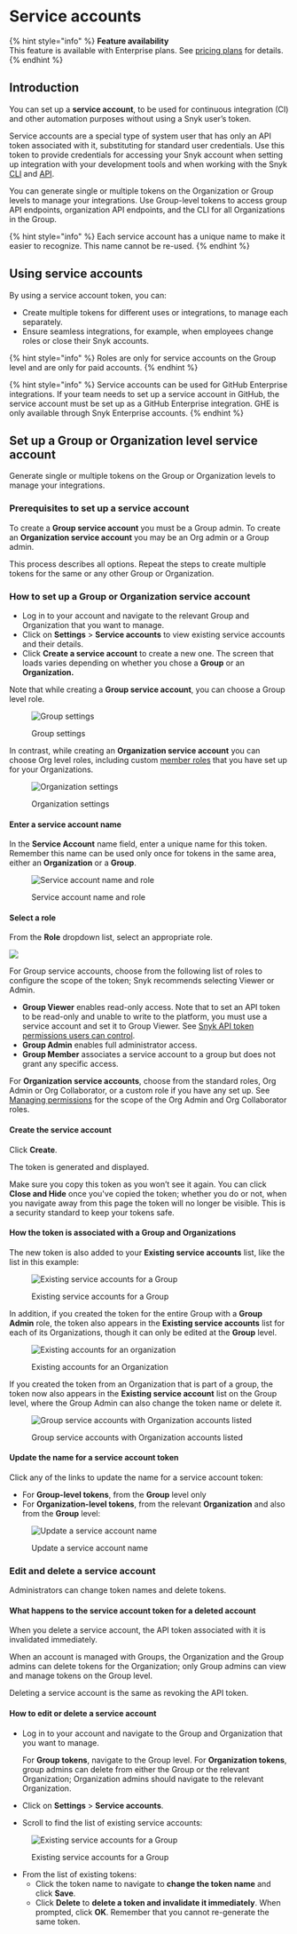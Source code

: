 # Service accounts

{% hint style="info" %}
**Feature availability**\
This feature is available with Enterprise plans. See [pricing plans](https://snyk.io/plans/) for details.
{% endhint %}

## Introduction

You can set up a **service account**, to be used for continuous integration (CI) and other automation purposes without using a Snyk user’s token.

Service accounts are a special type of system user that has only an API token associated with it, substituting for standard user credentials. Use this token to provide credentials for accessing your Snyk account when setting up integration with your development tools and when working with the Snyk [CLI](../snyk-cli/) and [API](../snyk-api-info/).

You can generate single or multiple tokens on the Organization or Group levels to manage your integrations. Use Group-level tokens to access group API endpoints, organization API endpoints, and the CLI for all Organizations in the Group.

{% hint style="info" %}
Each service account has a unique name to make it easier to recognize. This name cannot be re-used.
{% endhint %}

## Using service accounts

By using a service account token, you can:

* Create multiple tokens for different uses or integrations, to manage each separately.
* Ensure seamless integrations, for example, when employees change roles or close their Snyk accounts.

{% hint style="info" %}
Roles are only for service accounts on the Group level and are only for paid accounts.
{% endhint %}

{% hint style="info" %}
Service accounts can be used for GitHub Enterprise integrations. If your team needs to set up a service account in GitHub, the service account must be set up as a GitHub Enterprise integration. GHE is only available through Snyk Enterprise accounts.
{% endhint %}

## Set up a Group or Organization level service account

Generate single or multiple tokens on the Group or Organization levels to manage your integrations.

### Prerequisites to set up a service account

To create a **Group service account** you must be a Group admin. To create an **Organization service account** you may be an Org admin or a Group admin.

This process describes all options. Repeat the steps to create multiple tokens for the same or any other Group or Organization.

### How to set up a Group or Organization service account

* Log in to your account and navigate to the relevant Group and Organization that you want to manage.
* Click on **Settings** > **Service accounts** to view existing service accounts and their details.
* Click **Create a service account** to create a new one. The screen that loads varies depending on whether you chose a **Group** or an **Organization.**

Note that while creating a **Group service account**, you can choose a Group level role.

<figure><img src="../.gitbook/assets/Screenshot 2022-07-06 at 12.01.28.png" alt="Group settings"><figcaption><p>Group settings</p></figcaption></figure>

In contrast, while creating an **Organization service account** you can choose Org level roles, including custom [member roles](manage-users-and-permissions/member-roles.md) that you have set up for your Organizations.

<figure><img src="../.gitbook/assets/Screenshot 2022-07-06 at 12.06.35.png" alt="Organization settings"><figcaption><p>Organization settings</p></figcaption></figure>

#### Enter a service account name

In the **Service Account** name field, enter a unique name for this token. Remember this name can be used only once for tokens in the same area, either an **Organization** or a **Group**.

<figure><img src="../.gitbook/assets/uuid-01c4cc98-23c9-3cb1-4972-1aa4f83ad98e-en.png" alt="Service account name and role"><figcaption><p>Service account name and role</p></figcaption></figure>

#### Select a role

From the **Role** dropdown list, select an appropriate role.

![](<../.gitbook/assets/image (1) (4) (1) (1) (1) (1) (1).png>)

For Group service accounts, choose from the following list of roles to configure the scope of the token; Snyk recommends selecting Viewer or Admin.

* **Group Viewer** enables read-only access. Note that to set an API token to be read-only and unable to write to the platform, you must use a service account and set it to Group Viewer. See [Snyk API token permissions users can control](../snyk-api-info/using-snyk-api/api-token-permissions-users-can-control.md).
* **Group Admin** enables full administrator access.
* **Group Member** associates a service account to a group but does not grant any specific access.

For **Organization service accounts**, choose from the standard roles, Org Admin or Org Collaborator, or a custom role if you have any set up. See [Managing permissions](manage-users-and-permissions/managing-permissions.md) for the scope of the Org Admin and Org Collaborator roles.

#### Create the service account

Click **Create**.

The token is generated and displayed.

Make sure you copy this token as you won’t see it again. You can click **Close and Hide** once you've copied the token; whether you do or not, when you navigate away from this page the token will no longer be visible. This is a security standard to keep your tokens safe.

#### How the token is associated with a Group and Organizations

The new token is also added to your **Existing service accounts** list, like the list in this example:

<figure><img src="../.gitbook/assets/uuid-799b88fc-d1d7-72c9-5ceb-30fb2a8d572e-en (1) (1) (1) (1) (1) (1) (1) (1) (1) (1) (1) (1) (1) (1) (1) (1) (1) (1) (1) (1) (1) (1) (1) (1) (1) (1) (1) (16).png" alt="Existing service accounts for a Group"><figcaption><p>Existing service accounts for a Group</p></figcaption></figure>

In addition, if you created the token for the entire Group with a **Group Admin** role, the token also appears in the **Existing service accounts** list for each of its Organizations, though it can only be edited at the **Group** level.

<figure><img src="../.gitbook/assets/uuid-1110723e-74e7-3090-3e69-da65f93acfcc-en.png" alt="Existing accounts for an organization"><figcaption><p>Existing accounts for an Organization</p></figcaption></figure>

If you created the token from an Organization that is part of a group, the token now also appears in the **Existing service account** list on the Group level, where the Group Admin can also change the token name or delete it.

<figure><img src="../.gitbook/assets/uuid-50563edb-6a75-9f37-2040-cd814fdf9ead-en.png" alt="Group service accounts with Organization accounts listed"><figcaption><p>Group service accounts with Organization accounts listed</p></figcaption></figure>

#### Update the name for a service account token

Click any of the links to update the name for a service account token:

* For **Group-level tokens**, from the **Group** level only
* For **Organization-level tokens**, from the relevant **Organization** and also from the **Group** level:

<figure><img src="../.gitbook/assets/uuid-b34e3d10-bb0c-b608-bc08-12f2bf0a4fc0-en.png" alt="Update a service account name"><figcaption><p>Update a service account name</p></figcaption></figure>

### Edit and delete a service account

Administrators can change token names and delete tokens.

#### What happens to the service account token for a deleted account

When you delete a service account, the API token associated with it is invalidated immediately.

When an account is managed with Groups, the Organization and the Group admins can delete tokens for the Organization; only Group admins can view and manage tokens on the Group level.

Deleting a service account is the same as revoking the API token.

#### How to edit or delete a service account

*   Log in to your account and navigate to the Group and Organization that you want to manage.

    For **Group tokens**, navigate to the Group level. For **Organization tokens**, group admins can delete from either the Group or the relevant Organization; Organization admins should navigate to the relevant Organization.
* Click on **Settings** > **Service accounts**.
* Scroll to find the list of existing service accounts:

<figure><img src="../.gitbook/assets/uuid-799b88fc-d1d7-72c9-5ceb-30fb2a8d572e-en (1) (1) (1) (1) (1) (1) (1) (1) (1) (1) (1) (1) (1) (1) (1) (1) (1) (1) (1) (1) (1) (1) (1) (1) (1) (1) (1) (16).png" alt="Existing service accounts for a Group"><figcaption><p>Existing service accounts for a Group</p></figcaption></figure>

* From the list of existing tokens:
  * Click the token name to navigate to **change the token name** and click **Save**.
  * Click **Delete** to **delete a token and invalidate it immediately**. When prompted, click **OK**. Remember that you cannot re-generate the same token.
